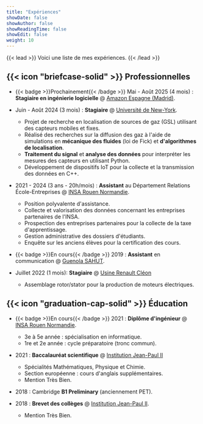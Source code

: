 ```yaml
---
title: "Expériences"
showDate: false
showAuthor: false
showReadingTime: false
showEdit: false
weight: 10
---
```


{{< lead >}}
Voici une liste de mes expériences.
{{< /lead >}}

## {{< icon "briefcase-solid" >}} Professionnelles

- {{< badge >}}Prochainement{{< /badge >}} Mai - Août 2025 (4 mois) : **Stagiaire en ingénierie logicielle** @ [Amazon Espagne (Madrid)](https://www.amazon.es/).

- Juin - Août 2024 (3 mois) : **Stagiaire** @ [Université de New-York](https://www.nyu.edu/).

  - Projet de recherche en localisation de sources de gaz (GSL) utilisant des capteurs mobiles et fixes.
  - Réalisé des recherches sur la diffusion des gaz à l'aide de simulations en **mécanique des fluides** (loi de Fick) et **d'algorithmes de localisation**.
  - **Traitement du signal** et **analyse des données** pour interpréter les mesures des capteurs en utilisant Python.
  - Développement de dispositifs IoT pour la collecte et la transmission des données en C++.

- 2021 - 2024 (3 ans - 20h/mois) : **Assistant** au Département Relations École-Entreprises @ [INSA Rouen Normandie](https://www.insa-rouen.fr).

  - Position polyvalente d'assistance.
  - Collecte et valorisation des données concernant les entreprises partenaires de l'INSA.
  - Prospection des entreprises partenaires pour la collecte de la taxe d'apprentissage.
  - Gestion administrative des dossiers d'étudiants.
  - Enquête sur les anciens élèves pour la certification des cours.

- {{< badge >}}En cours{{< /badge >}} 2019 : **Assistant** en communication @ [Guenola SAHUT](https://guenola-sahut.fr/).

- Juillet 2022 (1 mois): **Stagiaire** @ [Usine Renault Cléon](https://www.renaultgroup.com/groupe/implantations/usine-cleon/)
  - Assemblage rotor/stator pour la production de moteurs électriques.

## {{< icon "graduation-cap-solid" >}} Éducation

- {{< badge >}}En cours{{< /badge >}}
  2021 : **Diplôme d'ingénieur** @ [INSA Rouen Normandie](https://www.insa-rouen.fr).

  - 3e à 5e année : spécialisation en informatique.
  - 1re et 2e année : cycle préparatoire (tronc commun).

- 2021 : **Baccalauréat scientifique** @ [Institution Jean-Paul II](https://www.institutionjeanpaul2.fr/)

  - Spécialités Mathématiques, Physique et Chimie.
  - Section européenne : cours d'anglais supplémentaires.
  - Mention Très Bien.

- 2018 : Cambridge **B1 Preliminary** (anciennement PET).

- 2018 : **Brevet des collèges** @ [Institution Jean-Paul II](https://www.institutionjeanpaul2.fr/).
  - Mention Très Bien.
